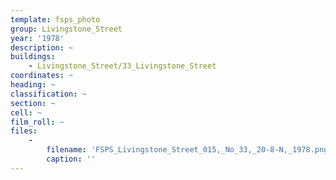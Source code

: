 ```yaml
---
template: fsps_photo
group: Livingstone_Street
year: '1978'
description: ~
buildings:
    - Livingstone_Street/33_Livingstone_Street
coordinates: ~
heading: ~
classification: ~
section: ~
cell: ~
film_roll: ~
files:
    -
        filename: 'FSPS_Livingstone_Street_015,_No_33,_20-8-N,_1978.png'
        caption: ''
---
```

